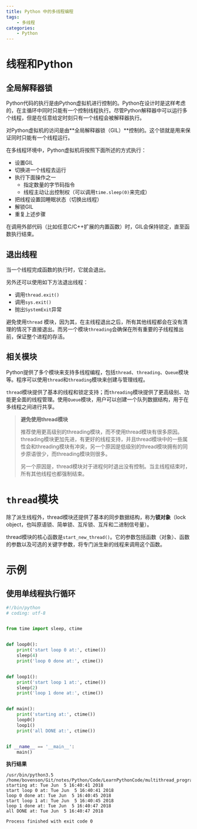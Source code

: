 ```yaml
---
title: Python 中的多线程编程
tags:
	- 多线程
categories:
	- Python
---
```


# 线程和Python

## 全局解释器锁

Python代码的执行是由Python虚拟机进行控制的。Python在设计时是这样考虑的，在主循环中同时只能有一个控制线程执行。尽管Python解释器中可以运行多个线程，但是在任意给定时刻只有一个线程会被解释器执行。

对Python虚拟机的访问是由**全局解释器锁（GIL）**控制的。这个锁就是用来保证同时只能有一个线程运行。

在多线程环境中，Python虚拟机将按照下面所述的方式执行：

- 设置GIL
- 切换进一个线程去运行
- 执行下面操作之一
  - 指定数量的字节码指令
  - 线程主动让出控制权（可以调用`time.sleep(0)`来完成）
- 把线程设置回睡眠状态（切换出线程）
- 解锁GIL
- 重复上述步骤

在调用外部代码（比如任意C/C++扩展的内置函数）时，GIL会保持锁定，直至函数执行结束。

## 退出线程

当一个线程完成函数的执行时，它就会退出。

另外还可以使用如下方法退出线程：

- 调用`thread.exit()`
- 调用`sys.exit()`
- 抛出`SystemExit`异常

避免使用`thread` 模块，因为其，在主线程退出之后，所有其他线程都会在没有清理的情况下直接退出。而另一个模块`threading`会确保在所有重要的子线程推出前，保证整个进程的存活。

## 相关模块

Python提供了多个模块来支持多线程编程，包括`thread`、`threading`、`Queue`模块等。程序可以使用`thread`和`threading`模块来创建与管理线程。

`thread`模块提供了基本的线程和锁定支持；而`threading`模块提供了更高级别、功能更全面的线程管理。使用`Queue`模块，用户可以创建一个队列数据结构，用于在多线程之间进行共享。

> **避免使用thread模块**
>
> 推荐使用更高级别的threading模块，而不使用thread模块有很多原因。threading模块更加先进，有更好的线程支持，并且thread模块中的一些属性会和threading模块有冲突，另一个原因是低级别的thread模块拥有的同步原语很少，而threading模块则很多。
>
> 另一个原因是，thread模块对于进程何时退出没有控制。当主线程结束时，所有其他线程也都强制结束。

# `thread`模块

除了派生线程外，thread模块还提供了基本的同步数据结构，称为**锁对象**（lock object，也叫原语锁、简单锁、互斥锁、互斥和二进制信号量）。

thread模块的核心函数是`start_new_thread()`。它的参数包括函数（对象）、函数的参数以及可选的关键字参数，将专门派生新的线程来调用这个函数。

# 示例

## 使用单线程执行循环

```python
#!/bin/python
# coding: utf-8


from time import sleep, ctime


def loop0():
    print('start loop 0 at:', ctime())
    sleep(4)
    print('loop 0 done at:', ctime())


def loop1():
    print('start loop 1 at:', ctime())
    sleep(2)
    print('loop 1 done at:', ctime())


def main():
    print('starting at:', ctime())
    loop0()
    loop1()
    print('all DONE at:', ctime())


if __name__ == '__main__':
    main()

```

**执行结果**

```shell
/usr/bin/python3.5 /home/bovenson/Git/notes/Python/Code/LearnPythonCode/multithread_programming/onethr.py
starting at: Tue Jun  5 16:40:41 2018
start loop 0 at: Tue Jun  5 16:40:41 2018
loop 0 done at: Tue Jun  5 16:40:45 2018
start loop 1 at: Tue Jun  5 16:40:45 2018
loop 1 done at: Tue Jun  5 16:40:47 2018
all DONE at: Tue Jun  5 16:40:47 2018

Process finished with exit code 0
```

